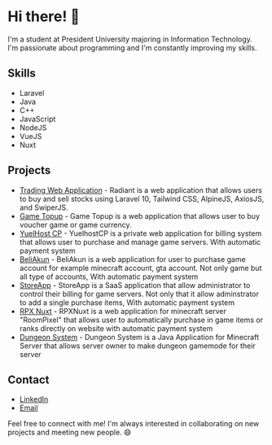 # Hi there! 👋

I'm a student at President University majoring in Information Technology. I'm passionate about programming and I'm constantly improving my skills.

## Skills
- Laravel
- Java
- C++
- JavaScript
- NodeJS
- VueJS
- Nuxt

## Projects
- [Trading Web Application](https://github.com/kizoukun/db-trading) - Radiant is a web application that allows users to buy and sell stocks using Laravel 10, Tailwind CSS, AlpineJS, AxiosJS, and SwiperJS.
- [Game Topup](https://github.com/kizoukun/ssip-topup) - Game Topup is a web application that allows user to buy voucher game or game currency.
- [YuelHost CP](https://github.com/kizoukun/YuelHostCP) - YuelhostCP is a private web application for billing system that allows user to purchase and manage game servers. With automatic payment system
- [BeliAkun](https://github.com/kizoukun/BeliAkun) - BeliAkun is a web application for user to purchase game account for example minecraft account, gta account. Not only game but all type of accounts, With automatic payment system
- [StoreApp](https://github.com/kizoukun/storeapp) - StoreApp is a SaaS application that allow administrator to control their billing for game servers. Not only that it allow adminstrator to add a single purchase items, With automatic payment system
- [RPX Nuxt](https://github.com/kizoukun/RPXNuxt) - RPXNuxt is a web application for minecraft server "RoomPixel" that allows user to automatically purchase in game items or ranks directly on website with automatic payment system
- [Dungeon System](https://github.com/kizoukun/DungeonSystem) - Dungeon System is a Java Application for Minecraft Server that allows server owner to make dungeon gamemode for their server

## Contact
- [LinkedIn](https://www.linkedin.com/in/yudhistira-fauzy-achmadarel-31b66524b/)
- [Email](mailto:darel.busoftinc@gmail.com)

Feel free to connect with me! I'm always interested in collaborating on new projects and meeting new people. 😄
